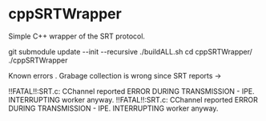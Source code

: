 # cppSRTWrapper

Simple C++ wrapper of the SRT protocol. 


git submodule update --init --recursive
./buildALL.sh
cd cppSRTWrapper/
./cppSRTWrapper


Known errors . Grabage collection is wrong since SRT reports ->

!!FATAL!!:SRT.c: CChannel reported ERROR DURING TRANSMISSION - IPE. INTERRUPTING worker anyway.
!!FATAL!!:SRT.c: CChannel reported ERROR DURING TRANSMISSION - IPE. INTERRUPTING worker anyway.
